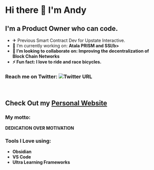 # Hi there 👋 I'm Andy

## I'm a Product Owner who can code.

<!--
**andywoodruff6/andywoodruff6** is a ✨ _special_ ✨ repository because its `README.md` (this file) appears on your GitHub profile.
Here are some ideas to get you started: -->
- ✈  Previous Smart Contract Dev for Upstate Interactive. 
- 🔭 I’m currently working on: <b>Atala PRISM and SSI/b>
- 👯 I’m looking to collaborate on: <b>Improving the decentralization of Block Chain Networks</b>
- ⚡ Fun fact: <b>I love to ride and race bicycles.</b>


### Reach me on Twitter: ![Twitter URL](https://img.shields.io/twitter/url?label=Follow%20Me&style=social&url=https%3A%2F%2Ftwitter.com%2FWoodruffAndy)
<br>

## Check Out my [Personal Website](https://andywoodruff6.github.io/#home)

### My motto:
DEDICATION OVER MOTIVATION

### Tools I Love using:
- Obsidian
- VS Code
- Ultra Learning Frameworks
<br>

<!--[![Andy's GitHub stats](https://github-readme-stats.vercel.app/api?username=andywoodruff6)](https://github.com/anuraghazra/github-readme-stats) -->

[twitter]: https://twitter.com/WoodruffAndy
